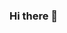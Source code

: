### Hi there 👋

<!--
**tsaimz2017/tsaimz2017** is a ✨ _special_ ✨ repository because its `README.md` (this file) appears on your GitHub profile.

Here are some ideas to get you started:

- 🔭 I’m currently working on machine learning & full stack projects at CMU
- 🌱 I’m currently learning cloud infrastructure
- 👯 I’m looking to collaborate on open-source side projects/startup ideas
- 💬 Ask me about what to eat/play in bay area
- 📫 How to reach me: mingzhitsai@gmail.com
- 😄 Pronouns: She/her/hers
- ⚡ Fun fact: Never eat ketchup
-->
